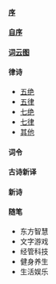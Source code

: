 #### [序](xu.md)
#### [自序](zi_xu.md)
#### [词云图](word_cloud.md)
#### 律诗
- [五绝](wu_jue/README.md)
- [五律](wu_lv/README.md)
- [七绝](qi_jue/README.md)
- [七律](qi_lv/README.md)
- [其他](other.md)
#### 词令
#### 古诗新译
#### 新诗
#### 随笔
- 东方智慧
- 文字游戏
- 经管科技
- 健身养生
- 生活娱乐

